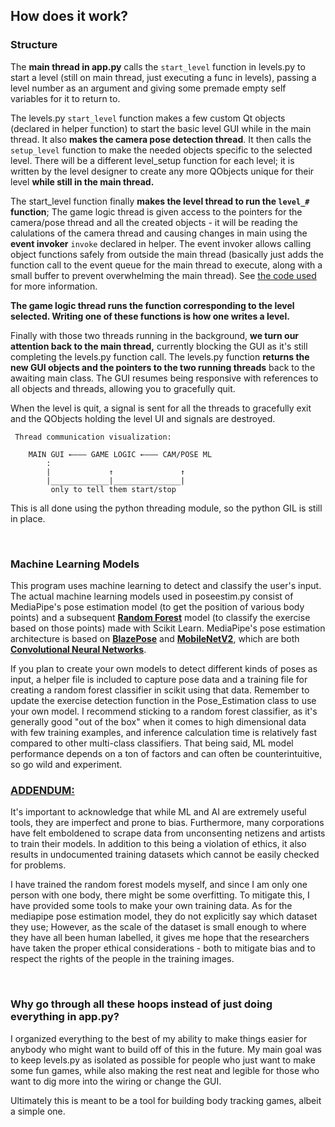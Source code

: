 ## How does it work?

### Structure

The **main thread in app.py** calls the <code>start_level</code> function in levels.py to start a level (still on main thread, just executing a func in levels), passing a level number as an argument and giving some premade empty self variables for it to return to. 

The levels.py <code>start_level</code> function makes a few custom Qt objects (declared in helper function) to start the basic level GUI while in the main thread. It also **makes the camera pose detection thread**. It then calls the <code>setup_level</code> function to make the needed objects specific to the selected level. There will be a different level_setup function for each level; it is written by the level designer to create any more QObjects unique for their level **while still in the main thread.** 

The start_level function finally **makes the level thread to run the <code>level_#</code> function**; The game logic thread is given access to the pointers for the camera/pose thread and all the created objects - it will be reading the calulations of the camera thread and causing changes in main using the **event invoker** <code>invoke</code> declared in helper. The event invoker allows calling object functions safely from outside the main thread (basically just adds the function call to the event queue for the main thread to execute, along with a small buffer to prevent overwhelming the main thread). See [the code used](https://stackoverflow.com/questions/10991991/pyside-easier-way-of-updating-gui-from-another-thread) for more information.

**The game logic thread runs the function corresponding to the level selected. Writing one of these functions is how one writes a level.**

Finally with those two threads running in the background, **we turn our attention back to the main thread,** currently blocking the GUI as it's still completing the levels.py function call. The levels.py function **returns the new GUI objects and the pointers to the two running threads** back to the awaiting main class. The GUI resumes being responsive with references to all objects and threads, allowing you to gracefully quit.

When the level is quit, a signal is sent for all the threads to gracefully exit and the QObjects holding the level UI and signals are destroyed.

<code> Thread communication visualization: </code>

        MAIN GUI ←——— GAME LOGIC ←——— CAM/POSE ML
            :
            |             ↑               ↑
            |_____________|_______________|
             only to tell them start/stop

This is all done using the python threading module, so the python GIL is still in place. 

<br>

###  Machine Learning Models 

This program uses machine learning to detect and classify the user's input. The actual machine learning models used in poseestim.py consist of MediaPipe's pose estimation model (to get the position of various body points) and a subsequent **[Random Forest](https://en.wikipedia.org/wiki/Random_forest)** model (to classify the exercise based on those points) made with Scikit Learn. MediaPipe's pose estimation architecture is based on **[BlazePose](http://arxiv.org/pdf/2006.10204)** and **[MobileNetV2](https://arxiv.org/pdf/1801.04381)**, which are both **[Convolutional Neural Networks](https://en.wikipedia.org/wiki/Convolutional_neural_network)**.

If you plan to create your own models to detect different kinds of poses as input, a helper file is included to capture pose data and a training file for creating a random forest classifier in scikit using that data. Remember to update the exercise detection function in the Pose_Estimation class to use your own model. I recommend sticking to a random forest classifier, as it's generally good "out of the box" when it comes to high dimensional data with few training examples, and inference calculation time is relatively fast compared to other multi-class classifiers. That being said, ML model performance depends on a ton of factors and can often be counterintuitive, so go wild and experiment.

### <u>ADDENDUM:</u>

It's important to acknowledge that while ML and AI are extremely useful tools, they are imperfect and prone to bias. Furthermore, many corporations have felt emboldened to scrape data from unconsenting netizens and artists to train their models. In addition to this being a violation of ethics, it also results in undocumented training datasets which cannot be easily checked for problems.

I have trained the random forest models myself, and since I am only one person with one body, there might be some overfitting. To mitigate this, I have provided some tools to make your own training data. As for the mediapipe pose estimation model, they do not explicitly say which dataset they use; However, as the scale of the dataset is small enough to where they have all been human labelled, it gives me hope that the researchers have taken the proper ethical considerations - both to mitigate bias and to respect the rights of the people in the training images. 

<br>

### Why go through all these hoops instead of just doing everything in app.py?

I organized everything to the best of my ability to make things easier for anybody who might want to build off of this in the future. My main goal was to keep levels.py as isolated as possible for people who just want to make some fun games, while also making the rest neat and legible for those who want to dig more into the wiring or change the GUI.

Ultimately this is meant to be a tool for building body tracking games, albeit a simple one.

<br>